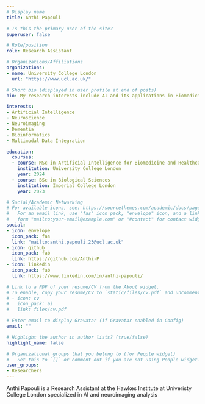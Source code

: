 ```yaml
---
# Display name
title: Anthi Papouli

# Is this the primary user of the site?
superuser: false

# Role/position
role: Research Assistant

# Organizations/Affiliations
organizations:
- name: University College London
  url: "https://www.ucl.ac.uk/"

# Short bio (displayed in user profile at end of posts)
bio: My research interests include AI and its applications in Biomedicine and Neuroscience

interests:
- Artificial Intelligence 
- Neuroscience
- Neuroimaging
- Dementia
- Bioinformatics
- Multimodal Data Integration

education:
  courses:
  - course: MSc in Artificial Intelligence for Biomedicine and Healthcare
    institution: University College London
    year: 2024
  - course: BSc in Biological Sciences
    institution: Imperial College London
    year: 2023

# Social/Academic Networking
# For available icons, see: https://sourcethemes.com/academic/docs/page-builder/#icons
#   For an email link, use "fas" icon pack, "envelope" icon, and a link in the
#   form "mailto:your-email@example.com" or "#contact" for contact widget.
social:
- icon: envelope
  icon_pack: fas
  link: "mailto:anthi.papouli.23@ucl.ac.uk"
- icon: github
  icon_pack: fab
  link: https://github.com/Anthi-P
- icon: linkedin
  icon_pack: fab
  link: https://www.linkedin.com/in/anthi-papouli/

# Link to a PDF of your resume/CV from the About widget.
# To enable, copy your resume/CV to `static/files/cv.pdf` and uncomment the lines below.
# - icon: cv
#   icon_pack: ai
#   link: files/cv.pdf

# Enter email to display Gravatar (if Gravatar enabled in Config)
email: ""

# Highlight the author in author lists? (true/false)
highlight_name: false

# Organizational groups that you belong to (for People widget)
#   Set this to `[]` or comment out if you are not using People widget.
user_groups:
- Researchers
---
```

Anthi Papouli is a Research Assistant at the Hawkes Institute at Univeristy College London specialized in AI and neuroimaging analysis
